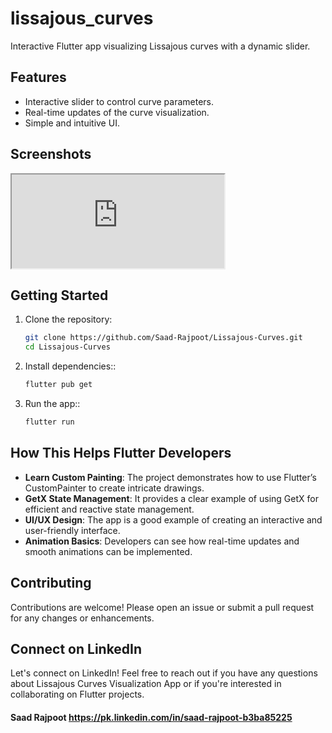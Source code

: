 # lissajous_curves

Interactive Flutter app visualizing Lissajous curves with a dynamic slider.


## Features

- Interactive slider to control curve parameters.
- Real-time updates of the curve visualization.
- Simple and intuitive UI.


## Screenshots

<p align="start">
 <iframe src="https://player.vimeo.com/video/VIDEO_ID_HERE?title=0&byline=0&portrait=0" width="340"  allow="autoplay; fullscreen" allowfullscreen></iframe>
</p>




## Getting Started

1. Clone the repository:
   ```bash
   git clone https://github.com/Saad-Rajpoot/Lissajous-Curves.git
   cd Lissajous-Curves

2. Install dependencies::
   ```bash
   flutter pub get

3. Run the app::
   ```bash
   flutter run


## How This Helps Flutter Developers

- **Learn Custom Painting**: The project demonstrates how to use Flutter’s CustomPainter to create intricate drawings.
- **GetX State Management**: It provides a clear example of using GetX for efficient and reactive state management.
- **UI/UX Design**: The app is a good example of creating an interactive and user-friendly interface.
- **Animation Basics**: Developers can see how real-time updates and smooth animations can be implemented.


## Contributing

Contributions are welcome! Please open an issue or submit a pull request for any changes or enhancements.


## Connect on LinkedIn

Let's connect on LinkedIn! Feel free to reach out if you have any questions about Lissajous Curves Visualization App or if you're interested in collaborating on Flutter projects.

#### Saad Rajpoot https://pk.linkedin.com/in/saad-rajpoot-b3ba85225

